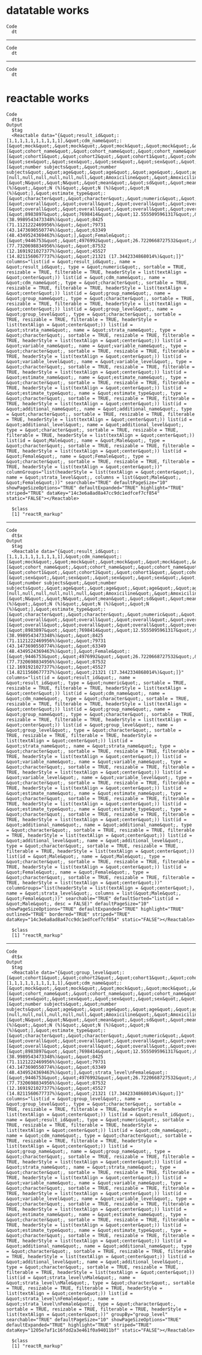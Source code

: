 # datatable works

    Code
      dt

---

    Code
      dt

---

    Code
      dt

# reactable works

    Code
      dt$x
    Output
      $tag
      <Reactable data="{&quot;result_id&quot;:[1,1,1,1,1,1,1,1,1,1],&quot;cdm_name&quot;:[&quot;mock&quot;,&quot;mock&quot;,&quot;mock&quot;,&quot;mock&quot;,&quot;mock&quot;,&quot;mock&quot;,&quot;mock&quot;,&quot;mock&quot;,&quot;mock&quot;,&quot;mock&quot;],&quot;group_name&quot;:[&quot;cohort_name&quot;,&quot;cohort_name&quot;,&quot;cohort_name&quot;,&quot;cohort_name&quot;,&quot;cohort_name&quot;,&quot;cohort_name&quot;,&quot;cohort_name&quot;,&quot;cohort_name&quot;,&quot;cohort_name&quot;,&quot;cohort_name&quot;],&quot;group_level&quot;:[&quot;cohort1&quot;,&quot;cohort2&quot;,&quot;cohort1&quot;,&quot;cohort1&quot;,&quot;cohort2&quot;,&quot;cohort2&quot;,&quot;cohort1&quot;,&quot;cohort2&quot;,&quot;cohort1&quot;,&quot;cohort2&quot;],&quot;strata_name&quot;:[&quot;sex&quot;,&quot;sex&quot;,&quot;sex&quot;,&quot;sex&quot;,&quot;sex&quot;,&quot;sex&quot;,&quot;sex&quot;,&quot;sex&quot;,&quot;sex&quot;,&quot;sex&quot;],&quot;variable_name&quot;:[&quot;number subjects&quot;,&quot;number subjects&quot;,&quot;age&quot;,&quot;age&quot;,&quot;age&quot;,&quot;age&quot;,&quot;Medications&quot;,&quot;Medications&quot;,&quot;Medications&quot;,&quot;Medications&quot;],&quot;variable_level&quot;:[null,null,null,null,null,null,&quot;Amoxiciline&quot;,&quot;Amoxiciline&quot;,&quot;Ibuprofen&quot;,&quot;Ibuprofen&quot;],&quot;estimate_name&quot;:[&quot;N&quot;,&quot;N&quot;,&quot;mean&quot;,&quot;sd&quot;,&quot;mean&quot;,&quot;sd&quot;,&quot;N (%)&quot;,&quot;N (%)&quot;,&quot;N (%)&quot;,&quot;N (%)&quot;],&quot;estimate_type&quot;:[&quot;character&quot;,&quot;character&quot;,&quot;numeric&quot;,&quot;numeric&quot;,&quot;numeric&quot;,&quot;numeric&quot;,&quot;character&quot;,&quot;character&quot;,&quot;character&quot;,&quot;character&quot;],&quot;additional_name&quot;:[&quot;overall&quot;,&quot;overall&quot;,&quot;overall&quot;,&quot;overall&quot;,&quot;overall&quot;,&quot;overall&quot;,&quot;overall&quot;,&quot;overall&quot;,&quot;overall&quot;,&quot;overall&quot;],&quot;additional_level&quot;:[&quot;overall&quot;,&quot;overall&quot;,&quot;overall&quot;,&quot;overall&quot;,&quot;overall&quot;,&quot;overall&quot;,&quot;overall&quot;,&quot;overall&quot;,&quot;overall&quot;,&quot;overall&quot;],&quot;Male&quot;:[&quot;8983897&quot;,&quot;7698414&quot;,&quot;12.5555095961317&quot;,&quot;6.47060193819925&quot;,&quot;49.3541307048872&quot;,&quot;4.77619622135535&quot;,&quot;40683 (38.9989543473348%)&quot;,&quot;8425 (71.1121222469956%)&quot;,&quot;79731 (43.1473690550774%)&quot;,&quot;63349 (48.4349524369463%)&quot;],&quot;Female&quot;:[&quot;9446753&quot;,&quot;4976992&quot;,&quot;26.7220668727532&quot;,&quot;7.8293276228942&quot;,&quot;18.6217601411045&quot;,&quot;8.612094768323&quot;,&quot;91288 (77.7320698834956%)&quot;,&quot;87532 (12.1691921027377%)&quot;,&quot;45527 (14.8211560677737%)&quot;,&quot;21321 (17.3442334868014%)&quot;]}" columns="list(id = &quot;result_id&quot;, name = &quot;result_id&quot;, type = &quot;numeric&quot;, sortable = TRUE, resizable = TRUE, filterable = TRUE, headerStyle = list(textAlign = &quot;center&quot;)) list(id = &quot;cdm_name&quot;, name = &quot;cdm_name&quot;, type = &quot;character&quot;, sortable = TRUE, resizable = TRUE, filterable = TRUE, headerStyle = list(textAlign = &quot;center&quot;)) list(id = &quot;group_name&quot;, name = &quot;group_name&quot;, type = &quot;character&quot;, sortable = TRUE, resizable = TRUE, filterable = TRUE, headerStyle = list(textAlign = &quot;center&quot;)) list(id = &quot;group_level&quot;, name = &quot;group_level&quot;, type = &quot;character&quot;, sortable = TRUE, resizable = TRUE, filterable = TRUE, headerStyle = list(textAlign = &quot;center&quot;)) list(id = &quot;strata_name&quot;, name = &quot;strata_name&quot;, type = &quot;character&quot;, sortable = TRUE, resizable = TRUE, filterable = TRUE, headerStyle = list(textAlign = &quot;center&quot;)) list(id = &quot;variable_name&quot;, name = &quot;variable_name&quot;, type = &quot;character&quot;, sortable = TRUE, resizable = TRUE, filterable = TRUE, headerStyle = list(textAlign = &quot;center&quot;)) list(id = &quot;variable_level&quot;, name = &quot;variable_level&quot;, type = &quot;character&quot;, sortable = TRUE, resizable = TRUE, filterable = TRUE, headerStyle = list(textAlign = &quot;center&quot;)) list(id = &quot;estimate_name&quot;, name = &quot;estimate_name&quot;, type = &quot;character&quot;, sortable = TRUE, resizable = TRUE, filterable = TRUE, headerStyle = list(textAlign = &quot;center&quot;)) list(id = &quot;estimate_type&quot;, name = &quot;estimate_type&quot;, type = &quot;character&quot;, sortable = TRUE, resizable = TRUE, filterable = TRUE, headerStyle = list(textAlign = &quot;center&quot;)) list(id = &quot;additional_name&quot;, name = &quot;additional_name&quot;, type = &quot;character&quot;, sortable = TRUE, resizable = TRUE, filterable = TRUE, headerStyle = list(textAlign = &quot;center&quot;)) list(id = &quot;additional_level&quot;, name = &quot;additional_level&quot;, type = &quot;character&quot;, sortable = TRUE, resizable = TRUE, filterable = TRUE, headerStyle = list(textAlign = &quot;center&quot;)) list(id = &quot;Male&quot;, name = &quot;Male&quot;, type = &quot;character&quot;, sortable = TRUE, resizable = TRUE, filterable = TRUE, headerStyle = list(textAlign = &quot;center&quot;)) list(id = &quot;Female&quot;, name = &quot;Female&quot;, type = &quot;character&quot;, sortable = TRUE, resizable = TRUE, filterable = TRUE, headerStyle = list(textAlign = &quot;center&quot;))" columnGroups="list(headerStyle = list(textAlign = &quot;center&quot;), name = &quot;strata_level&quot;, columns = list(&quot;Male&quot;, &quot;Female&quot;))" searchable="TRUE" defaultPageSize="10" showPageSizeOptions="TRUE" defaultExpanded="TRUE" highlight="TRUE" striped="TRUE" dataKey="14c3e6a8ad8a47cc9dc1edfcef7cf854" static="FALSE"></Reactable>
      
      $class
      [1] "reactR_markup"
      

---

    Code
      dt$x
    Output
      $tag
      <Reactable data="{&quot;result_id&quot;:[1,1,1,1,1,1,1,1,1,1],&quot;cdm_name&quot;:[&quot;mock&quot;,&quot;mock&quot;,&quot;mock&quot;,&quot;mock&quot;,&quot;mock&quot;,&quot;mock&quot;,&quot;mock&quot;,&quot;mock&quot;,&quot;mock&quot;,&quot;mock&quot;],&quot;group_name&quot;:[&quot;cohort_name&quot;,&quot;cohort_name&quot;,&quot;cohort_name&quot;,&quot;cohort_name&quot;,&quot;cohort_name&quot;,&quot;cohort_name&quot;,&quot;cohort_name&quot;,&quot;cohort_name&quot;,&quot;cohort_name&quot;,&quot;cohort_name&quot;],&quot;group_level&quot;:[&quot;cohort1&quot;,&quot;cohort2&quot;,&quot;cohort1&quot;,&quot;cohort1&quot;,&quot;cohort2&quot;,&quot;cohort2&quot;,&quot;cohort1&quot;,&quot;cohort2&quot;,&quot;cohort1&quot;,&quot;cohort2&quot;],&quot;strata_name&quot;:[&quot;sex&quot;,&quot;sex&quot;,&quot;sex&quot;,&quot;sex&quot;,&quot;sex&quot;,&quot;sex&quot;,&quot;sex&quot;,&quot;sex&quot;,&quot;sex&quot;,&quot;sex&quot;],&quot;variable_name&quot;:[&quot;number subjects&quot;,&quot;number subjects&quot;,&quot;age&quot;,&quot;age&quot;,&quot;age&quot;,&quot;age&quot;,&quot;Medications&quot;,&quot;Medications&quot;,&quot;Medications&quot;,&quot;Medications&quot;],&quot;variable_level&quot;:[null,null,null,null,null,null,&quot;Amoxiciline&quot;,&quot;Amoxiciline&quot;,&quot;Ibuprofen&quot;,&quot;Ibuprofen&quot;],&quot;estimate_name&quot;:[&quot;N&quot;,&quot;N&quot;,&quot;mean&quot;,&quot;sd&quot;,&quot;mean&quot;,&quot;sd&quot;,&quot;N (%)&quot;,&quot;N (%)&quot;,&quot;N (%)&quot;,&quot;N (%)&quot;],&quot;estimate_type&quot;:[&quot;character&quot;,&quot;character&quot;,&quot;numeric&quot;,&quot;numeric&quot;,&quot;numeric&quot;,&quot;numeric&quot;,&quot;character&quot;,&quot;character&quot;,&quot;character&quot;,&quot;character&quot;],&quot;additional_name&quot;:[&quot;overall&quot;,&quot;overall&quot;,&quot;overall&quot;,&quot;overall&quot;,&quot;overall&quot;,&quot;overall&quot;,&quot;overall&quot;,&quot;overall&quot;,&quot;overall&quot;,&quot;overall&quot;],&quot;additional_level&quot;:[&quot;overall&quot;,&quot;overall&quot;,&quot;overall&quot;,&quot;overall&quot;,&quot;overall&quot;,&quot;overall&quot;,&quot;overall&quot;,&quot;overall&quot;,&quot;overall&quot;,&quot;overall&quot;],&quot;Male&quot;:[&quot;8983897&quot;,&quot;7698414&quot;,&quot;12.5555095961317&quot;,&quot;6.47060193819925&quot;,&quot;49.3541307048872&quot;,&quot;4.77619622135535&quot;,&quot;40683 (38.9989543473348%)&quot;,&quot;8425 (71.1121222469956%)&quot;,&quot;79731 (43.1473690550774%)&quot;,&quot;63349 (48.4349524369463%)&quot;],&quot;Female&quot;:[&quot;9446753&quot;,&quot;4976992&quot;,&quot;26.7220668727532&quot;,&quot;7.8293276228942&quot;,&quot;18.6217601411045&quot;,&quot;8.612094768323&quot;,&quot;91288 (77.7320698834956%)&quot;,&quot;87532 (12.1691921027377%)&quot;,&quot;45527 (14.8211560677737%)&quot;,&quot;21321 (17.3442334868014%)&quot;]}" columns="list(id = &quot;result_id&quot;, name = &quot;result_id&quot;, type = &quot;numeric&quot;, sortable = TRUE, resizable = TRUE, filterable = TRUE, headerStyle = list(textAlign = &quot;center&quot;)) list(id = &quot;cdm_name&quot;, name = &quot;cdm_name&quot;, type = &quot;character&quot;, sortable = TRUE, resizable = TRUE, filterable = TRUE, headerStyle = list(textAlign = &quot;center&quot;)) list(id = &quot;group_name&quot;, name = &quot;group_name&quot;, type = &quot;character&quot;, sortable = TRUE, resizable = TRUE, filterable = TRUE, headerStyle = list(textAlign = &quot;center&quot;)) list(id = &quot;group_level&quot;, name = &quot;group_level&quot;, type = &quot;character&quot;, sortable = TRUE, resizable = TRUE, filterable = TRUE, headerStyle = list(textAlign = &quot;center&quot;)) list(id = &quot;strata_name&quot;, name = &quot;strata_name&quot;, type = &quot;character&quot;, sortable = TRUE, resizable = TRUE, filterable = TRUE, headerStyle = list(textAlign = &quot;center&quot;)) list(id = &quot;variable_name&quot;, name = &quot;variable_name&quot;, type = &quot;character&quot;, sortable = TRUE, resizable = TRUE, filterable = TRUE, headerStyle = list(textAlign = &quot;center&quot;)) list(id = &quot;variable_level&quot;, name = &quot;variable_level&quot;, type = &quot;character&quot;, sortable = TRUE, resizable = TRUE, filterable = TRUE, headerStyle = list(textAlign = &quot;center&quot;)) list(id = &quot;estimate_name&quot;, name = &quot;estimate_name&quot;, type = &quot;character&quot;, sortable = TRUE, resizable = TRUE, filterable = TRUE, headerStyle = list(textAlign = &quot;center&quot;)) list(id = &quot;estimate_type&quot;, name = &quot;estimate_type&quot;, type = &quot;character&quot;, sortable = TRUE, resizable = TRUE, filterable = TRUE, headerStyle = list(textAlign = &quot;center&quot;)) list(id = &quot;additional_name&quot;, name = &quot;additional_name&quot;, type = &quot;character&quot;, sortable = TRUE, resizable = TRUE, filterable = TRUE, headerStyle = list(textAlign = &quot;center&quot;)) list(id = &quot;additional_level&quot;, name = &quot;additional_level&quot;, type = &quot;character&quot;, sortable = TRUE, resizable = TRUE, filterable = TRUE, headerStyle = list(textAlign = &quot;center&quot;)) list(id = &quot;Male&quot;, name = &quot;Male&quot;, type = &quot;character&quot;, sortable = TRUE, resizable = TRUE, filterable = TRUE, headerStyle = list(textAlign = &quot;center&quot;)) list(id = &quot;Female&quot;, name = &quot;Female&quot;, type = &quot;character&quot;, sortable = TRUE, resizable = TRUE, filterable = TRUE, headerStyle = list(textAlign = &quot;center&quot;))" columnGroups="list(headerStyle = list(textAlign = &quot;center&quot;), name = &quot;strata_level&quot;, columns = list(&quot;Male&quot;, &quot;Female&quot;))" searchable="TRUE" defaultSorted="list(id = &quot;Male&quot;, desc = FALSE)" defaultPageSize="10" showPageSizeOptions="TRUE" defaultExpanded="TRUE" highlight="TRUE" outlined="TRUE" bordered="TRUE" striped="TRUE" dataKey="14c3e6a8ad8a47cc9dc1edfcef7cf854" static="FALSE"></Reactable>
      
      $class
      [1] "reactR_markup"
      

---

    Code
      dt$x
    Output
      $tag
      <Reactable data="{&quot;group_level&quot;:[&quot;cohort1&quot;,&quot;cohort2&quot;,&quot;cohort1&quot;,&quot;cohort1&quot;,&quot;cohort2&quot;,&quot;cohort2&quot;,&quot;cohort1&quot;,&quot;cohort2&quot;,&quot;cohort1&quot;,&quot;cohort2&quot;],&quot;result_id&quot;:[1,1,1,1,1,1,1,1,1,1],&quot;cdm_name&quot;:[&quot;mock&quot;,&quot;mock&quot;,&quot;mock&quot;,&quot;mock&quot;,&quot;mock&quot;,&quot;mock&quot;,&quot;mock&quot;,&quot;mock&quot;,&quot;mock&quot;,&quot;mock&quot;],&quot;group_name&quot;:[&quot;cohort_name&quot;,&quot;cohort_name&quot;,&quot;cohort_name&quot;,&quot;cohort_name&quot;,&quot;cohort_name&quot;,&quot;cohort_name&quot;,&quot;cohort_name&quot;,&quot;cohort_name&quot;,&quot;cohort_name&quot;,&quot;cohort_name&quot;],&quot;strata_name&quot;:[&quot;sex&quot;,&quot;sex&quot;,&quot;sex&quot;,&quot;sex&quot;,&quot;sex&quot;,&quot;sex&quot;,&quot;sex&quot;,&quot;sex&quot;,&quot;sex&quot;,&quot;sex&quot;],&quot;variable_name&quot;:[&quot;number subjects&quot;,&quot;number subjects&quot;,&quot;age&quot;,&quot;age&quot;,&quot;age&quot;,&quot;age&quot;,&quot;Medications&quot;,&quot;Medications&quot;,&quot;Medications&quot;,&quot;Medications&quot;],&quot;variable_level&quot;:[null,null,null,null,null,null,&quot;Amoxiciline&quot;,&quot;Amoxiciline&quot;,&quot;Ibuprofen&quot;,&quot;Ibuprofen&quot;],&quot;estimate_name&quot;:[&quot;N&quot;,&quot;N&quot;,&quot;mean&quot;,&quot;sd&quot;,&quot;mean&quot;,&quot;sd&quot;,&quot;N (%)&quot;,&quot;N (%)&quot;,&quot;N (%)&quot;,&quot;N (%)&quot;],&quot;estimate_type&quot;:[&quot;character&quot;,&quot;character&quot;,&quot;numeric&quot;,&quot;numeric&quot;,&quot;numeric&quot;,&quot;numeric&quot;,&quot;character&quot;,&quot;character&quot;,&quot;character&quot;,&quot;character&quot;],&quot;additional_name&quot;:[&quot;overall&quot;,&quot;overall&quot;,&quot;overall&quot;,&quot;overall&quot;,&quot;overall&quot;,&quot;overall&quot;,&quot;overall&quot;,&quot;overall&quot;,&quot;overall&quot;,&quot;overall&quot;],&quot;additional_level&quot;:[&quot;overall&quot;,&quot;overall&quot;,&quot;overall&quot;,&quot;overall&quot;,&quot;overall&quot;,&quot;overall&quot;,&quot;overall&quot;,&quot;overall&quot;,&quot;overall&quot;,&quot;overall&quot;],&quot;strata_level\nMale&quot;:[&quot;8983897&quot;,&quot;7698414&quot;,&quot;12.5555095961317&quot;,&quot;6.47060193819925&quot;,&quot;49.3541307048872&quot;,&quot;4.77619622135535&quot;,&quot;40683 (38.9989543473348%)&quot;,&quot;8425 (71.1121222469956%)&quot;,&quot;79731 (43.1473690550774%)&quot;,&quot;63349 (48.4349524369463%)&quot;],&quot;strata_level\nFemale&quot;:[&quot;9446753&quot;,&quot;4976992&quot;,&quot;26.7220668727532&quot;,&quot;7.8293276228942&quot;,&quot;18.6217601411045&quot;,&quot;8.612094768323&quot;,&quot;91288 (77.7320698834956%)&quot;,&quot;87532 (12.1691921027377%)&quot;,&quot;45527 (14.8211560677737%)&quot;,&quot;21321 (17.3442334868014%)&quot;]}" columns="list(id = &quot;group_level&quot;, name = &quot;group_level&quot;, type = &quot;character&quot;, sortable = TRUE, resizable = TRUE, filterable = TRUE, headerStyle = list(textAlign = &quot;center&quot;)) list(id = &quot;result_id&quot;, name = &quot;result_id&quot;, type = &quot;numeric&quot;, sortable = TRUE, resizable = TRUE, filterable = TRUE, headerStyle = list(textAlign = &quot;center&quot;)) list(id = &quot;cdm_name&quot;, name = &quot;cdm_name&quot;, type = &quot;character&quot;, sortable = TRUE, resizable = TRUE, filterable = TRUE, headerStyle = list(textAlign = &quot;center&quot;)) list(id = &quot;group_name&quot;, name = &quot;group_name&quot;, type = &quot;character&quot;, sortable = TRUE, resizable = TRUE, filterable = TRUE, headerStyle = list(textAlign = &quot;center&quot;)) list(id = &quot;strata_name&quot;, name = &quot;strata_name&quot;, type = &quot;character&quot;, sortable = TRUE, resizable = TRUE, filterable = TRUE, headerStyle = list(textAlign = &quot;center&quot;)) list(id = &quot;variable_name&quot;, name = &quot;variable_name&quot;, type = &quot;character&quot;, sortable = TRUE, resizable = TRUE, filterable = TRUE, headerStyle = list(textAlign = &quot;center&quot;)) list(id = &quot;variable_level&quot;, name = &quot;variable_level&quot;, type = &quot;character&quot;, sortable = TRUE, resizable = TRUE, filterable = TRUE, headerStyle = list(textAlign = &quot;center&quot;)) list(id = &quot;estimate_name&quot;, name = &quot;estimate_name&quot;, type = &quot;character&quot;, sortable = TRUE, resizable = TRUE, filterable = TRUE, headerStyle = list(textAlign = &quot;center&quot;)) list(id = &quot;estimate_type&quot;, name = &quot;estimate_type&quot;, type = &quot;character&quot;, sortable = TRUE, resizable = TRUE, filterable = TRUE, headerStyle = list(textAlign = &quot;center&quot;)) list(id = &quot;additional_name&quot;, name = &quot;additional_name&quot;, type = &quot;character&quot;, sortable = TRUE, resizable = TRUE, filterable = TRUE, headerStyle = list(textAlign = &quot;center&quot;)) list(id = &quot;additional_level&quot;, name = &quot;additional_level&quot;, type = &quot;character&quot;, sortable = TRUE, resizable = TRUE, filterable = TRUE, headerStyle = list(textAlign = &quot;center&quot;)) list(id = &quot;strata_level\nMale&quot;, name = &quot;strata_level\nMale&quot;, type = &quot;character&quot;, sortable = TRUE, resizable = TRUE, filterable = TRUE, headerStyle = list(textAlign = &quot;center&quot;)) list(id = &quot;strata_level\nFemale&quot;, name = &quot;strata_level\nFemale&quot;, type = &quot;character&quot;, sortable = TRUE, resizable = TRUE, filterable = TRUE, headerStyle = list(textAlign = &quot;center&quot;))" groupBy="group_level" searchable="TRUE" defaultPageSize="10" showPageSizeOptions="TRUE" defaultExpanded="TRUE" highlight="TRUE" striped="TRUE" dataKey="1205e7af1c16fdd2a3e461f0a94011bf" static="FALSE"></Reactable>
      
      $class
      [1] "reactR_markup"
      

